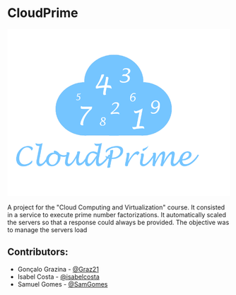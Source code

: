 # CloudPrime

![project logo](https://github.com/SamGomes/CloudPrime/blob/master/CNVProjWebServer/serverComunicationInterfaces/graphicInterface/CloudPrime.png)

A project for the "Cloud Computing and Virtualization" course. It consisted in a service to execute prime number factorizations. It automatically scaled the servers so that a response could always be provided. The objective was to manage the servers load

## Contributors:
- Gonçalo Grazina - [@Graz21](https://github.com/Graz21)
- Isabel Costa - [@isabelcosta](https://github.com/isabelcosta)
- Samuel Gomes - [@SamGomes](https://github.com/SamGomes)
